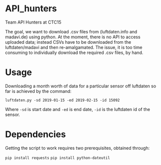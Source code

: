 # API_hunters
Team API Hunters at CTC15

The goal, we want to download .csv files from (luftdaten.info and madavi.de) using python. At the moment, there is no API to access uploaded data; instead CSVs have to be downloaded from the luftdaten/madavi and then re-amalgamated. The issue, it is too time consuming to individually download the required .csv files, by hand. 


# Usage

Downloading a month worth of data for a particular sensor off luftdaten so far is achieved by the command:

```luftdaten.py -sd 2019-01-15 -ed 2019-02-15 -id 15092```

Where ```-sd``` is start date and ```-ed``` is end date, ```-id``` is the luftdaten id of the sensor.

# Dependencies 

Getting the script to work requires two prerequisites, obtained through:

```pip install requests```
```pip install python-dateutil```
